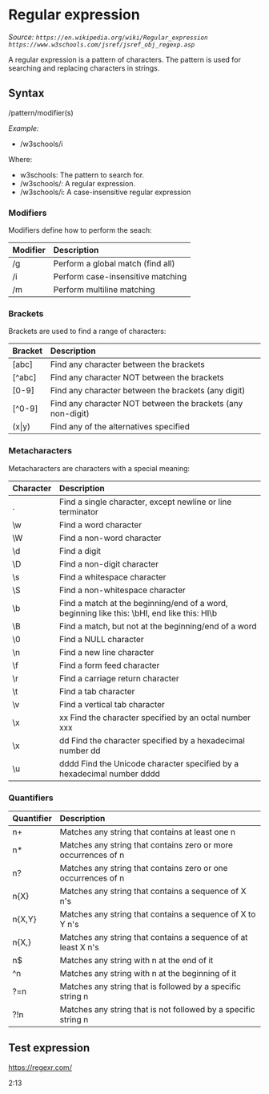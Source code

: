 
# Regular expression

_Source:_
_`https://en.wikipedia.org/wiki/Regular_expression`_ 
_`https://www.w3schools.com/jsref/jsref_obj_regexp.asp`_


A regular expression is a pattern of characters.
The pattern is used for searching and replacing characters in strings.

## Syntax

/pattern/modifier(s)

*Example:*
- /w3schools/i

Where:
- w3schools: The pattern to search for.
- /w3schools/: A regular expression.
- /w3schools/i: A case-insensitive regular expression

### Modifiers

Modifiers define how to perform the seach:

| Modifier | Description |
| -------- |:-----------|
| /g | Perform a global match (find all) |
| /i | Perform case-insensitive matching |
| /m | Perform multiline matching |


### Brackets
Brackets are used to find a range of characters:

| Bracket | Description | 
| ------- | :---------- |
| [abc]	 | Find any character between the brackets |
| [^abc] | 	Find any character NOT between the brackets |
| [0-9]	 | Find any character between the brackets (any digit) |
| [^0-9] | 	Find any character NOT between the brackets (any non-digit) |
| (x\|y) | Find any of the alternatives specified |


### Metacharacters
Metacharacters are characters with a special meaning:

| Character | Description |
| --------- | :---------- |
| .  |  Find a single character, except newline or line terminator | 
| \w | 	Find a word character | 
| \W | 	Find a non-word character | 
| \d | 	Find a digit
| \D | 	Find a non-digit character | 
| \s | 	Find a whitespace character | 
| \S | 	Find a non-whitespace character | 
| \b | 	Find a match at the beginning/end of a word, beginning like this: \bHI, end like this: HI\b | 
| \B | 	Find a match, but not at the beginning/end of a word | 
| \0 | 	Find a NULL character | 
| \n | 	Find a new line character | 
| \f | 	Find a form feed character | 
| \r | 	Find a carriage return character | 
| \t | 	Find a tab character | 
| \v | 	Find a vertical tab character | 
| \x | xx	Find the character specified by an octal number xxx | 
| \x | dd	Find the character specified by a hexadecimal number dd | 
| \u | dddd	Find the Unicode character specified by a hexadecimal number dddd | 


### Quantifiers

| Quantifier | Description | 
| ---------- | :---------- |
|  n+ | Matches any string that contains at least one n |
| n* | Matches any string that contains zero or more occurrences of n |
| n? | Matches any string that contains zero or one occurrences of n |
| n{X} | Matches any string that contains a sequence of X n's |
| n{X,Y}| 	Matches any string that contains a sequence of X to Y n's |
| n{X,} | Matches any string that contains a sequence of at least X n's |
| n$ | Matches any string with n at the end of it |
| ^n | Matches any string with n at the beginning of it |
| ?=n | Matches any string that is followed by a specific string n |
| ?!n | Matches any string that is not followed by a specific string n |



## Test expression 
https://regexr.com/

2:13
